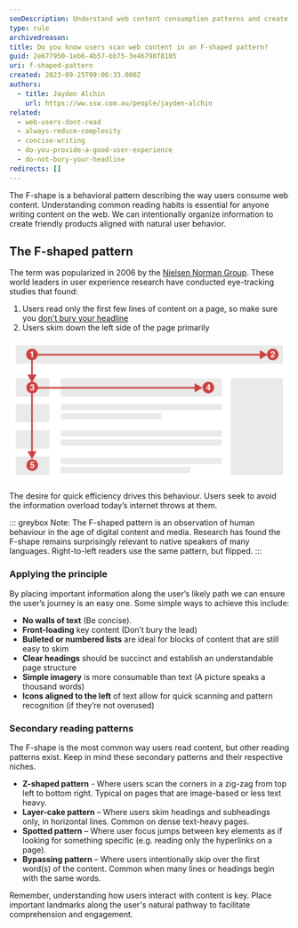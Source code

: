 ```yaml
---
seoDescription: Understand web content consumption patterns and create user-friendly products that align with natural behavior by leveraging the F-Shape reading pattern.
type: rule
archivedreason:
title: Do you know users scan web content in an F-shaped pattern?
guid: 2e677950-1eb6-4b57-bb75-3e46798f8105
uri: f-shaped-pattern
created: 2023-09-25T09:06:33.000Z
authors:
  - title: Jayden Alchin
    url: https://ww.ssw.com.au/people/jayden-alchin
related:
  - web-users-dont-read
  - always-reduce-complexity
  - concise-writing
  - do-you-provide-a-good-user-experience
  - do-not-bury-your-headline
redirects: []
---
```


The F-shape is a behavioral pattern describing the way users consume web content.
Understanding common reading habits is essential for anyone writing content on the web.
We can intentionally organize information to create friendly products aligned with natural user behavior.

<!--endintro-->

## The F-shaped pattern

The term was popularized in 2006 by the [Nielsen Norman Group](https://www.nngroup.com/).
These world leaders in user experience research have conducted eye-tracking studies that found:

1. Users read only the first few lines of content on a page, so make sure you [don't bury your headline](http://www.ssw.com.au/rules/do-not-bury-your-headline)
2. Users skim down the left side of the page primarily

![Figure: The F-shaped pattern reflects our tendency to skim](F-shape-diagram.png)

The desire for quick efficiency drives this behaviour. Users seek to avoid the information overload today’s internet throws at them.

::: greybox
Note: The F-shaped pattern is an observation of human behaviour in the age of digital content and media.
Research has found the F-shape remains surprisingly relevant to native speakers of many languages.
Right-to-left readers use the same pattern, but flipped.
:::

### Applying the principle

By placing important information along the user’s likely path we can ensure the user’s journey is an easy one. Some simple ways to achieve this include:

- **No walls of text** (Be concise).
- **Front-loading** key content (Don’t bury the lead)
- **Bulleted or numbered lists** are ideal for blocks of content that are still easy to skim
- **Clear headings** should be succinct and establish an understandable page structure
- **Simple imagery** is more consumable than text (A picture speaks a thousand words)
- **Icons aligned to the left** of text allow for quick scanning and pattern recognition (if they’re not overused)

### Secondary reading patterns

The F-shape is the most common way users read content, but other reading patterns exist. Keep in mind these secondary patterns and their respective niches.

- **Z-shaped pattern** - Where users scan the corners in a zig-zag from top left to bottom right. Typical on pages that are image-based or less text heavy.
- **Layer-cake pattern** – Where users skim headings and subheadings only, in horizontal lines. Common on dense text-heavy pages.
- **Spotted pattern** – Where user focus jumps between key elements as if looking for something specific (e.g. reading only the hyperlinks on a page).
- **Bypassing pattern** – Where users intentionally skip over the first word(s) of the content. Common when many lines or headings begin with the same words.

Remember, understanding how users interact with content is key. Place important landmarks along the user's natural pathway to facilitate comprehension and engagement.
